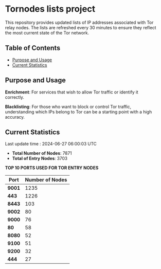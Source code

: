 # Tornodes lists project

This repository provides updated lists of IP addresses associated with Tor relay nodes. The lists are refreshed every 30 minutes to ensure they reflect the most current state of the Tor network.

## Table of Contents

- [Purpose and Usage](#purpose-and-usage)
- [Current Statistics](#current-statistics)


## Purpose and Usage

**Enrichment**: For services that wish to allow Tor traffic or identify it correctly.

**Blacklisting**: For those who want to block or control Tor traffic, understanding which IPs belong to Tor can be a starting point with a high accuracy.

## Current Statistics

Last update time : 2024-06-27 06:00:03 UTC

- **Total Number of Nodes**: 7871
- **Total of Entry Nodes**: 3703

**TOP 10 PORTS USED FOR TOR ENTRY NODES**

| **Port** | **Number of Nodes** |
|------|-----------------|
| **9001**   | 1235  |
| **443**   | 1226  |
| **8443**   | 103  |
| **9002**   | 80  |
| **9000**   | 76  |
| **80**   | 58  |
| **8080**   | 52  |
| **9100**   | 51  |
| **9200**   | 32  |
| **444**   | 27  |

